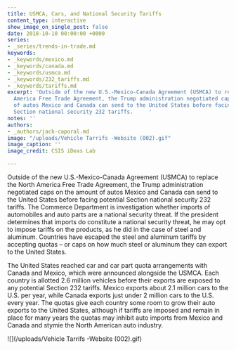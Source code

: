 ```yaml
---
title: USMCA, Cars, and National Security Tariffs
content_type: interactive
show_image_on_single_post: false
date: 2018-10-10 00:00:00 +0000
series:
- _series/trends-in-trade.md
keywords:
- _keywords/mexico.md
- _keywords/canada.md
- _keywords/usmca.md
- _keywords/232_tariffs.md
- _keywords/tariffs.md
excerpt: 'Outside of the new U.S.-Mexico-Canada Agreement (USMCA) to replace the North
  America Free Trade Agreement, the Trump administration negotiated caps on the amount
  of autos Mexico and Canada can send to the United States before facing potential
  Section national security 232 tariffs.     '
notes: ''
authors:
- _authors/jack-caporal.md
image: "/uploads/Vehicle Tarrifs -Website (002).gif"
image_caption: ''
image_credit: CSIS iDeas Lab

---
```

Outside of the new U.S.-Mexico-Canada Agreement (USMCA) to replace the North America Free Trade Agreement, the Trump administration negotiated caps on the amount of autos Mexico and Canada can send to the United States before facing potential Section national security 232 tariffs. The Commerce Department is investigation whether imports of automobiles and auto parts are a national security threat. If the president determines that imports do constitute a national security threat, he may opt to impose tariffs on the products, as he did in the case of steel and aluminum. Countries have escaped the steel and aluminum tariffs by accepting quotas – or caps on how much steel or aluminum they can export to the United States. 

The United States reached car and car part quota arrangements with Canada and Mexico, which were announced alongside the USMCA. Each country is allotted 2.6 million vehicles before their exports are exposed to any potential Section 232 tariffs. Mexico exports about 2.1 million cars to the U.S. per year, while Canada exports just under 2 million cars to the U.S. every year. The quotas give each country some room to grow their auto exports to the United States, although if tariffs are imposed and remain in place for many years the quotas may inhibit auto imports from Mexico and Canada and stymie the North American auto industry. 

![](/uploads/Vehicle Tarrifs -Website (002).gif)


